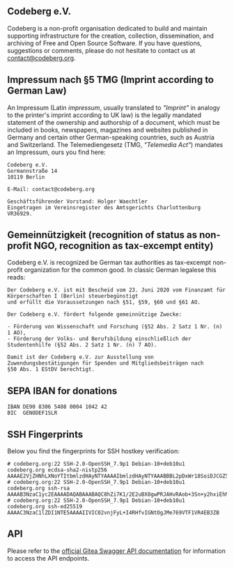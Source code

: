 ## Codeberg e.V.

Codeberg is a non-profit organisation dedicated to build and maintain supporting infrastructure for the creation, collection, dissemination, and archiving of Free and Open Source Software. If you have questions, suggestions or comments, please do not hesitate to contact us at [contact@codeberg.org](mailto:contact@codeberg.org).

## Impressum nach §5 TMG (Imprint according to German Law)

An Impressum (Latin _impressum_, usually translated to _"Imprint"_ in analogy to the printer's imprint according to UK law) is the legally mandated statement of the ownership and authorship of a document, which must be included in books, newspapers, magazines and websites published in Germany and certain other German-speaking countries, such as Austria and Switzerland. The Telemediengesetz (TMG, _"Telemedia Act"_) mandates an Impressum, ours you find here:

```text
Codeberg e.V.
Gormannstraße 14
10119 Berlin

E-Mail: contact@codeberg.org

Geschäftsführender Vorstand: Holger Waechtler
Eingetragen im Vereinsregister des Amtsgerichts Charlottenburg VR36929.
```

## Gemeinnützigkeit (recognition of status as non-profit NGO, recognition as tax-excempt entity)

Codeberg e.V. is recognized be German tax authorities as tax-excempt non-profit organization for the common good. In classic German legalese this reads: 

```text
Der Codeberg e.V. ist mit Bescheid vom 23. Juni 2020 vom Finanzamt für Körperschaften I (Berlin) steuerbegünstigt
und erfüllt die Voraussetzungen nach §51, §59, §60 und §61 AO.

Der Codeberg e.V. fördert folgende gemeinnützige Zwecke:

- Förderung von Wissenschaft und Forschung (§52 Abs. 2 Satz 1 Nr. (n) 1 AO),
- Förderung der Volks- und Berufsbildung einschließlich der Studentenhilfe (§52 Abs. 2 Satz 1 Nr. (n) 7 AO).

Damit ist der Codeberg e.V. zur Ausstellung von Zuwendungsbestätigungen für Spenden und Mitgliedsbeiträgen nach
§50 Abs. 1 EStDV berechtigt.
```


## SEPA IBAN for donations

```text
IBAN DE90 8306 5408 0004 1042 42
BIC  GENODEF1SLR
```


## SSH Fingerprints

Below you find the fingerprints for SSH hostkey verification:

```text
# codeberg.org:22 SSH-2.0-OpenSSH_7.9p1 Debian-10+deb10u1
codeberg.org ecdsa-sha2-nistp256 AAAAE2VjZHNhLXNoYTItbmlzdHAyNTYAAAAIbmlzdHAyNTYAAABBBL2pDxWr18SoiDJCGZ5LmxPygTlPu+cCKSkpqkvCyQzl5xmIMeKNdfdBpfbCGDPoZQghePzFZkKJNR/v9Win3Sc=
# codeberg.org:22 SSH-2.0-OpenSSH_7.9p1 Debian-10+deb10u1
codeberg.org ssh-rsa AAAAB3NzaC1yc2EAAAADAQABAAABAQC8hZi7K1/2E2uBX8gwPRJAHvRAob+3Sn+y2hxiEhN0buv1igjYFTgFO2qQD8vLfU/HT/P/rqvEeTvaDfY1y/vcvQ8+YuUYyTwE2UaVU5aJv89y6PEZBYycaJCPdGIfZlLMmjilh/Sk8IWSEK6dQr+g686lu5cSWrFW60ixWpHpEVB26eRWin3lKYWSQGMwwKv4LwmW3ouqqs4Z4vsqRFqXJ/eCi3yhpT+nOjljXvZKiYTpYajqUC48IHAxTWugrKe1vXWOPxVXXMQEPsaIRc2hpK+v1LmfB7GnEGvF1UAKnEZbUuiD9PBEeD5a1MZQIzcoPWCrTxipEpuXQ5Tni4mN
# codeberg.org:22 SSH-2.0-OpenSSH_7.9p1 Debian-10+deb10u1
codeberg.org ssh-ed25519 AAAAC3NzaC1lZDI1NTE5AAAAIIVIC02vnjFyL+I4RHfvIGNtOgJMe769VTF1VR4EB3ZB
```

## API

Please refer to the [official Gitea Swagger API documentation](https://docs.gitea.io/en-us/api-usage/) for information to access the API endpoints.
